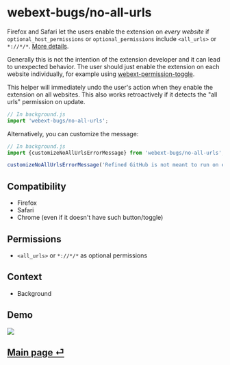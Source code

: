 # webext-bugs/no-all-urls

Firefox and Safari let the users enable the extension on *every website* if `optional_host_permissions` or `optional_permissions` include `<all_urls>` or `*://*/*`. [More details](https://github.com/w3c/webextensions/issues/700).

Generally this is not the intention of the extension developer and it can lead to unexpected behavior. The user should just enable the extension on each website individually, for example using [webext-permission-toggle](https://github.com/fregante/webext-permission-toggle).

This helper will immediately undo the user's action when they enable the extension on all websites. This also works retroactively if it detects the "all urls" permission on update.

```js
// In background.js
import 'webext-bugs/no-all-urls';
```

Alternatively, you can customize the message:

```js
// In background.js
import {customizeNoAllUrlsErrorMessage} from 'webext-bugs/no-all-urls';

customizeNoAllUrlsErrorMessage('Refined GitHub is not meant to run on every website. Open the options for more info.');
```

## Compatibility

- Firefox
- Safari
- Chrome (even if it doesn't have such button/toggle)

## Permissions

- `<all_urls>` or `*://*/*` as optional permissions

## Context

- Background

## Demo

<img src="https://github.com/user-attachments/assets/62c79d16-09b1-4cd4-a689-2a05b2a70d35">

## [Main page ⏎](../readme.md)
